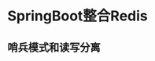 


# SpringBoot整合Redis  

<!-- 

https://blog.csdn.net/hanxiaotongtong/article/details/122893310

-->

## 哨兵模式和读写分离  
<!-- 

https://blog.csdn.net/wl_honest/article/details/124171062
-->

